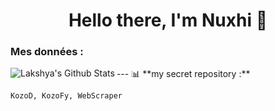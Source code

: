 <p>
  <h1 align="center"><b>Hello there, I'm Nuxhi 👋</b></h1>
</p>


### Mes données : 

  <img align="left" src="https://github-readme-stats.vercel.app/api?username=Nuxhi&show_icons=true&title_color=fff&icon_color=79ff97&text_color=efefef&bg_color=24292e" alt="Lakshya's Github Stats">

  <!--
  <img align="left" src="https://github-readme-stats.vercel.app/api/top-langs/?username=Nuxhi&show_icons=true&hide_border=true&theme=radical">
  --!>
  <!--
  <a href="https://github.com/Nuxhi/nuxhi">
    <img align="left" src="https://github-readme-stats.vercel.app/api/pin/?username=Nuxhi&repo=Nuxhi&theme=dark" />
  </a>
  --!>


---
📊 **my secret repository :**
<!--START_SECTION:waka-->
```text
KozoD, KozoFy, WebScraper 
```
<!--END_SECTION:waka-->

<!--
**Nuxhi/Nuxhi** is a ✨ _special_ ✨ repository because its `README.md` (this file) appears on your GitHub profile.

Here are some ideas to get you started:
-https://arturssmirnovs.github.io/github-profile-readme-generator/
- 🔭 I’m currently working on ...
- 🌱 I’m currently learning ...
- 👯 I’m looking to collaborate on ...
- 🤔 I’m looking for help with ...
- 💬 Ask me about ...
- 📫 How to reach me: ...
- 😄 Pronouns: ...
- ⚡ Fun fact: ...
-->

